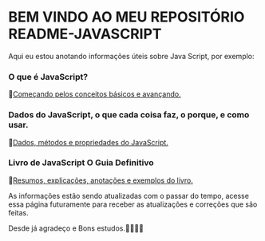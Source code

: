 # BEM VINDO AO MEU REPOSITÓRIO README-JAVASCRIPT

Aqui eu estou anotando informações úteis sobre Java Script, por exemplo:


### O que é JavaScript? 

🔗[Começando pelos conceitos básicos e avançando.](https://github.com/jefersonbraine/README-JavaScript/blob/master/INFO/Explica%C3%A7%C3%A3o.md)


### Dados do JavaScript, o que cada coisa faz, o porque, e como usar.

🔗[Dados, métodos e propriedades do JavaScript.](https://github.com/jefersonbraine/README-JavaScript/tree/master/JS%20Data)


### Livro de JavaScript O Guia Definitivo

🔗[Resumos, explicações, anotações e exemplos do livro.](https://github.com/jefersonbraine/README-JavaScript/tree/master/JS%20O%20Guia%20Definitivo)



As informações estão sendo atualizadas com o passar do tempo, acesse essa página futuramente para receber as atualizações e correções que são feitas.

Desde já agradeço e Bons estudos.👍🏻👍🏻

